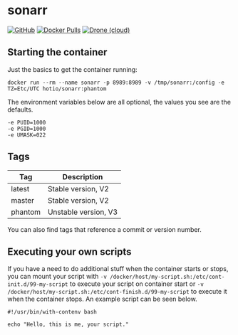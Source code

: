 # sonarr

[![GitHub](https://img.shields.io/badge/source-github-lightgrey?style=flat-square)](https://github.com/hotio/docker-sonarr)
[![Docker Pulls](https://img.shields.io/docker/pulls/hotio/sonarr?style=flat-square)](https://hub.docker.com/r/hotio/sonarr)
[![Drone (cloud)](https://img.shields.io/drone/build/hotio/docker-sonarr?style=flat-square)](https://cloud.drone.io/hotio/docker-sonarr)

## Starting the container

Just the basics to get the container running:

```shell
docker run --rm --name sonarr -p 8989:8989 -v /tmp/sonarr:/config -e TZ=Etc/UTC hotio/sonarr:phantom
```

The environment variables below are all optional, the values you see are the defaults.

```shell
-e PUID=1000
-e PGID=1000
-e UMASK=022
```

## Tags

| Tag     | Description          |
| --------|----------------------|
| latest  | Stable version, V2   |
| master  | Stable version, V2   |
| phantom | Unstable version, V3 |

You can also find tags that reference a commit or version number.

## Executing your own scripts

If you have a need to do additional stuff when the container starts or stops, you can mount your script with `-v /docker/host/my-script.sh:/etc/cont-init.d/99-my-script` to execute your script on container start or `-v /docker/host/my-script.sh:/etc/cont-finish.d/99-my-script` to execute it when the container stops. An example script can be seen below.

```shell
#!/usr/bin/with-contenv bash

echo "Hello, this is me, your script."
```
